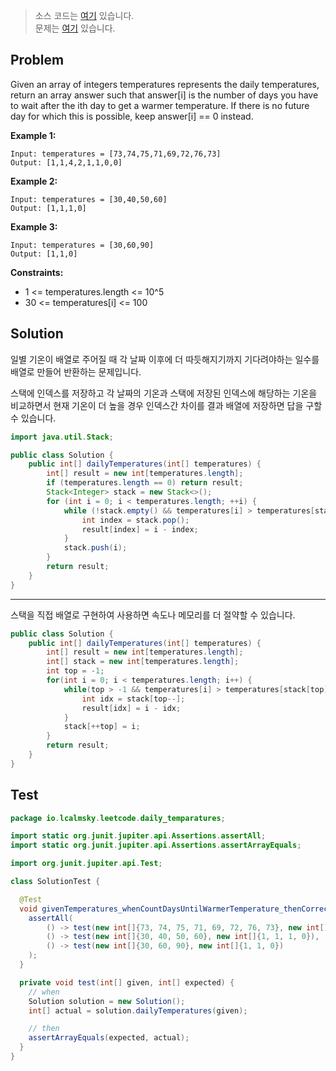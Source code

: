 > 소스 코드는 [여기](https://github.com/lcalmsky/leetcode/blob/master/src/main/java/io/lcalmsky/leetcode/daily_temperatures/Solution.java) 있습니다.  
> 문제는 [여기](https://leetcode.com/problems/daily-temperatures/) 있습니다.

## Problem

Given an array of integers temperatures represents the daily temperatures, return an array answer such that answer[i] is the number of days you have to wait after the ith day to get a warmer temperature. If there is no future day for which this is possible, keep answer[i] == 0 instead.

**Example 1:**

```text
Input: temperatures = [73,74,75,71,69,72,76,73]
Output: [1,1,4,2,1,1,0,0]
```

**Example 2:**

```text
Input: temperatures = [30,40,50,60]
Output: [1,1,1,0]
```

**Example 3:**

```text
Input: temperatures = [30,60,90]
Output: [1,1,0]
```

**Constraints:**

* 1 <= temperatures.length <= 10^5
* 30 <= temperatures[i] <= 100

## Solution

일별 기온이 배열로 주어질 때 각 날짜 이후에 더 따듯해지기까지 기다려야하는 일수를 배열로 만들어 반환하는 문제입니다.

스택에 인덱스를 저장하고 각 날짜의 기온과 스택에 저장된 인덱스에 해당하는 기온을 비교하면서 현재 기온이 더 높을 경우 인덱스간 차이를 결과 배열에 저장하면 답을 구할 수 있습니다.

```java
import java.util.Stack;

public class Solution {
    public int[] dailyTemperatures(int[] temperatures) {
        int[] result = new int[temperatures.length];
        if (temperatures.length == 0) return result;
        Stack<Integer> stack = new Stack<>();
        for (int i = 0; i < temperatures.length; ++i) {
            while (!stack.empty() && temperatures[i] > temperatures[stack.peek()]) {
                int index = stack.pop();
                result[index] = i - index;
            }
            stack.push(i);
        }
        return result;
    }
}
```

---

스택을 직접 배열로 구현하여 사용하면 속도나 메모리를 더 절약할 수 있습니다.

```java
public class Solution {
    public int[] dailyTemperatures(int[] temperatures) {
        int[] result = new int[temperatures.length];
        int[] stack = new int[temperatures.length];
        int top = -1;
        for(int i = 0; i < temperatures.length; i++) {
            while(top > -1 && temperatures[i] > temperatures[stack[top]]) {
                int idx = stack[top--];
                result[idx] = i - idx;
            }
            stack[++top] = i;
        }
        return result;
    }
}
```

## Test

```java
package io.lcalmsky.leetcode.daily_temparatures;

import static org.junit.jupiter.api.Assertions.assertAll;
import static org.junit.jupiter.api.Assertions.assertArrayEquals;

import org.junit.jupiter.api.Test;

class SolutionTest {

  @Test
  void givenTemperatures_whenCountDaysUntilWarmerTemperature_thenCorrect() {
    assertAll(
        () -> test(new int[]{73, 74, 75, 71, 69, 72, 76, 73}, new int[]{1, 1, 4, 2, 1, 1, 0, 0}),
        () -> test(new int[]{30, 40, 50, 60}, new int[]{1, 1, 1, 0}),
        () -> test(new int[]{30, 60, 90}, new int[]{1, 1, 0})
    );
  }

  private void test(int[] given, int[] expected) {
    // when
    Solution solution = new Solution();
    int[] actual = solution.dailyTemperatures(given);

    // then
    assertArrayEquals(expected, actual);
  }
}
```